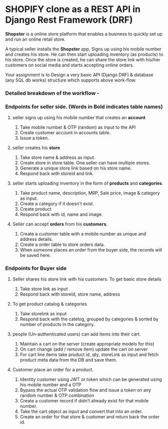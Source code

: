 
# SHOPIFY clone as a REST API in Django Rest Framework (DRF)

**Shopster** is a online store platform that enables a business to quickly set up and run an online retail store.

A typical seller installs the **Shopster** app, Signs up using his mobile number and creates his store. He can then start uploading inventory (as products) to his store.
Once the store is created, he can share the store link with his/her customers on social media and starts accepting online orders.  
  
Your assignment is to Design a very basic API (Django DRF) & database (any SQL db works) structure which supports above work-flow.

### Detailed breakdown of the workflow -

 ### Endpoints for seller side. (Words in Bold indicates table names)

 
1.  seller signs up using his mobile number that creates an **account**
	1.  Take mobile number & OTP (random) as input to the API
	2.  Create customer account in accounts table.
	3.  Issue a token.
	    

2.  seller creates his **store**
	1.  Take store name & address as input.  
	2.  Create store in store table. One seller can have multiple stores.
	3.  Generate a unique store link based on his store name.
	4.  Respond back with storeid and link.

3.  seller starts uploading inventory in the form of **products** and **categories**.
  
	1.  Take product name, description, MRP, Sale price, image & category as input.  
	2.  Create a category if it doesn't exist.
	3.  Create product
	4.  Respond back with id, name and image.
	 
  
4.  Seller can accept **orders** from his **customers**.
   
	1.  Create a customer table with a mobile number as unique and address details.    
	2.  Create a order table to store orders data.
	3.  When someone places an order from the buyer side, the records will be saved here.
	   

### Endpoints for Buyer side

 
1.  Seller shares his store link with his customers. To get basic store details
    
	1.  Take store link as input    
	2.  Respond back with storeId, store name, address

2.  To get product catalog & categories
   
	1.  Take storelink as input    
	2.  Respond back with the catelog, grouped by categories & sorted by number of products in the category.


3.  people (Un-authenticated users) can add items into their cart.
   
	1.  Maintain a cart on the server (create appropriate models for this)
	2.  On cart change (add / remove item) update the cart on server
	3.  For cart line items take product id, qty, storeLink as input and fetch product meta data from the DB and save them.
  

4.  Customer place an order for a product. 

	1.  Identity customer using JWT or token which can be generated using his mobile number and a OTP 
	2. Bypass the actual OTP validation flow and issue a token on any random number & OTP combination
	3.  Create a customer record if didn’t already exist for that mobile number.
	4.  Take the cart object as input and convert that into an order.
	5.  Create an order for that store & customer and return back the order id.
























